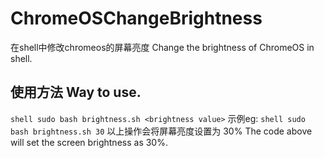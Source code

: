 # ChromeOSChangeBrightness

在shell中修改chromeos的屏幕亮度
Change the brightness of ChromeOS in shell.

## 使用方法 Way to use.
`` shell
  sudo bash brightness.sh <brightness value>
``
示例eg:
`` shell
  sudo bash brightness.sh 30
``
以上操作会将屏幕亮度设置为 30%
The code above will set the screen brightness as 30%.
